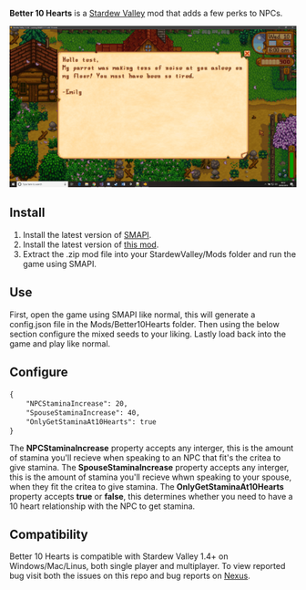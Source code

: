 **Better 10 Hearts** is a [Stardew Valley](http://stardewvalley.net/) mod that adds a few perks to NPCs.

![](pics/better10hearts.png)

## Install
1. Install the latest version of [SMAPI](https://www.nexusmods.com/stardewvalley/mods/2400).
2. Install the latest version of [this mod](https://www.nexusmods.com/stardewvalley/mods/3605).
3. Extract the .zip mod file into your StardewValley/Mods folder and run the game using SMAPI.

## Use
First, open the game using SMAPI like normal, this will generate a config.json file in the Mods/Better10Hearts folder.
Then using the below section configure the mixed seeds to your liking.
Lastly load back into the game and play like normal.

## Configure
    {
        "NPCStaminaIncrease": 20,
        "SpouseStaminaIncrease": 40,
        "OnlyGetStaminaAt10Hearts": true
    }
    
The **NPCStaminaIncrease** property accepts any interger, this is the amount of stamina you'll recieve when speaking to an NPC that fit's the critea to give stamina.
The **SpouseStaminaIncrease** property accepts any interger, this is the amount of stamina you'll recieve whwn speaking to your spouse, when they fit the critea to give stamina.
The **OnlyGetStaminaAt10Hearts** property accepts **true** or **false**, this determines whether you need to have a 10 heart relationship with the NPC to get stamina. 

## Compatibility
Better 10 Hearts is compatible with Stardew Valley 1.4+ on Windows/Mac/Linus, both single player and multiplayer. To view reported bug visit both the issues on this repo and bug reports on [Nexus](https://www.nexusmods.com/stardewvalley/mods/3605?tab=bugs).
